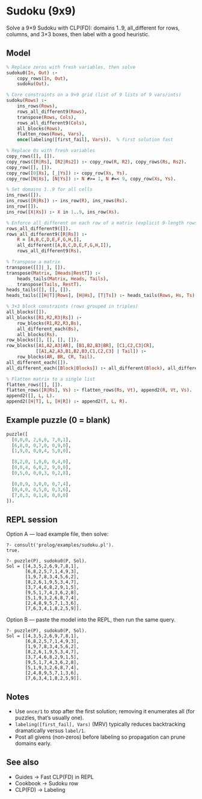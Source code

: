 # Sudoku (9x9)

Solve a 9×9 Sudoku with CLP(FD): domains 1..9, all_different for rows, columns, and 3×3 boxes, then label with a good heuristic.

Model
-----

```prolog
% Replace zeros with fresh variables, then solve
sudoku0(In, Out) :-
    copy_rows(In, Out),
    sudoku(Out).

% Core constraints on a 9×9 grid (list of 9 lists of 9 vars/ints)
sudoku(Rows) :-
    ins_rows(Rows),
    rows_all_different9(Rows),
    transpose(Rows, Cols),
    rows_all_different9(Cols),
    all_blocks(Rows),
    flatten_rows(Rows, Vars),
    once(labeling([first_fail], Vars)).  % first solution fast

% Replace 0s with fresh variables
copy_rows([], []).
copy_rows([R|Rs], [R2|Rs2]) :- copy_row(R, R2), copy_rows(Rs, Rs2).
copy_row([], []).
copy_row([0|Xs], [_|Ys]) :- copy_row(Xs, Ys).
copy_row([N|Xs], [N|Ys]) :- N #>= 1, N #=< 9, copy_row(Xs, Ys).

% Set domains 1..9 for all cells
ins_rows([]).
ins_rows([R|Rs]) :- ins_row(R), ins_rows(Rs).
ins_row([]).
ins_row([X|Xs]) :- X in 1..9, ins_row(Xs).

% Enforce all_different on each row of a matrix (explicit 9‑length rows)
rows_all_different9([]).
rows_all_different9([R|Rs]) :-
    R = [A,B,C,D,E,F,G,H,I],
    all_different([A,B,C,D,E,F,G,H,I]),
    rows_all_different9(Rs).

% Transpose a matrix
transpose([[]|_], []).
transpose(Matrix, [Heads|RestT]) :-
    heads_tails(Matrix, Heads, Tails),
    transpose(Tails, RestT).
heads_tails([], [], []).
heads_tails([[H|T]|Rows], [H|Hs], [T|Ts]) :- heads_tails(Rows, Hs, Ts).

% 3×3 block constraints (rows grouped in triples)
all_blocks([]).
all_blocks([R1,R2,R3|Rs]) :-
    row_blocks(R1,R2,R3,Bs),
    all_different_each(Bs),
    all_blocks(Rs).
row_blocks([], [], [], []).
row_blocks([A1,A2,A3|AR], [B1,B2,B3|BR], [C1,C2,C3|CR],
           [[A1,A2,A3,B1,B2,B3,C1,C2,C3] | Tail]) :-
    row_blocks(AR, BR, CR, Tail).
all_different_each([]).
all_different_each([Block|Blocks]) :- all_different(Block), all_different_each(Blocks).

% Flatten matrix to a single list
flatten_rows([], []).
flatten_rows([R|Rs], Vs) :- flatten_rows(Rs, Vt), append2(R, Vt, Vs).
append2([], L, L).
append2([H|T], L, [H|R]) :- append2(T, L, R).
```

Example puzzle (0 = blank)
--------------------------

```prolog
puzzle([
  [0,0,0, 2,6,0, 7,0,1],
  [6,8,0, 0,7,0, 0,9,0],
  [1,9,0, 0,0,4, 5,0,0],

  [8,2,0, 1,0,0, 0,4,0],
  [0,0,4, 6,0,2, 9,0,0],
  [0,5,0, 0,0,3, 0,2,8],

  [0,0,9, 3,0,0, 0,7,4],
  [0,4,0, 0,5,0, 0,3,6],
  [7,0,3, 0,1,8, 0,0,0]
]).
```

REPL session
------------

Option A — load example file, then solve:

```text
?- consult('prolog/examples/sudoku.pl').
true.
```

```text
?- puzzle(P), sudoku0(P, Sol).
Sol = [[4,3,5,2,6,9,7,8,1],
       [6,8,2,5,7,1,4,9,3],
       [1,9,7,8,3,4,5,6,2],
       [8,2,6,1,9,5,3,4,7],
       [3,7,4,6,8,2,9,1,5],
       [9,5,1,7,4,3,6,2,8],
       [5,1,9,3,2,6,8,7,4],
       [2,4,8,9,5,7,1,3,6],
       [7,6,3,4,1,8,2,5,9]].
```

Option B — paste the model into the REPL, then run the same query.

```text
?- puzzle(P), sudoku0(P, Sol).
Sol = [[4,3,5,2,6,9,7,8,1],
       [6,8,2,5,7,1,4,9,3],
       [1,9,7,8,3,4,5,6,2],
       [8,2,6,1,9,5,3,4,7],
       [3,7,4,6,8,2,9,1,5],
       [9,5,1,7,4,3,6,2,8],
       [5,1,9,3,2,6,8,7,4],
       [2,4,8,9,5,7,1,3,6],
       [7,6,3,4,1,8,2,5,9]].
```

Notes
-----

- Use `once/1` to stop after the first solution; removing it enumerates all (for puzzles, that’s usually one).
- `labeling([first_fail], Vars)` (MRV) typically reduces backtracking dramatically versus `label/1`.
- Post all givens (non‑zeros) before labeling so propagation can prune domains early.

See also
--------

- Guides → Fast CLP(FD) in REPL
- Cookbook → Sudoku row
- CLP(FD) → Labeling
